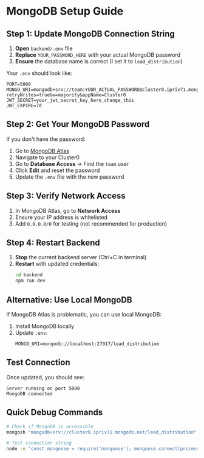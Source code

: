# MongoDB Setup Guide



## Step 1: Update MongoDB Connection String

1. **Open** `backend/.env` file
2. **Replace** `YOUR_PASSWORD_HERE` with your actual MongoDB password
3. **Ensure** the database name is correct (I set it to `lead_distribution`)

Your `.env` should look like:
```
PORT=5000
MONGO_URI=mongodb+srv://team:YOUR_ACTUAL_PASSWORD@cluster0.ipriv71.mongodb.net/lead_distribution?retryWrites=true&w=majority&appName=Cluster0
JWT_SECRET=your_jwt_secret_key_here_change_this
JWT_EXPIRE=7d
```

## Step 2: Get Your MongoDB Password

If you don't have the password:
1. Go to [MongoDB Atlas](https://cloud.mongodb.com)
2. Navigate to your Cluster0
3. Go to **Database Access** → Find the `team` user
4. Click **Edit** and reset the password
5. Update the `.env` file with the new password

## Step 3: Verify Network Access

1. In MongoDB Atlas, go to **Network Access**
2. Ensure your IP address is whitelisted
3. Add `0.0.0.0/0` for testing (not recommended for production)

## Step 4: Restart Backend

1. **Stop** the current backend server (Ctrl+C in terminal)
2. **Restart** with updated credentials:
   ```bash
   cd backend
   npm run dev
   ```

## Alternative: Use Local MongoDB

If MongoDB Atlas is problematic, you can use local MongoDB:

1. Install MongoDB locally
2. Update `.env`:
   ```
   MONGO_URI=mongodb://localhost:27017/lead_distribution
   ```

## Test Connection

Once updated, you should see:
```
Server running on port 5000
MongoDB connected
```

## Quick Debug Commands

```bash
# Check if MongoDB is accessible
mongosh "mongodb+srv://cluster0.ipriv71.mongodb.net/lead_distribution" --username team

# Test connection string
node -e "const mongoose = require('mongoose'); mongoose.connect(process.env.MONGO_URI).then(() => console.log('Connected')).catch(err => console.log('Error:', err.message))"
```